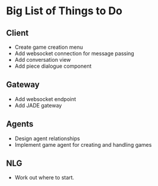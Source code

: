 # Big List of Things to Do

## Client

- Create game creation menu
- Add websocket connection for message passing
- Add conversation view
- Add piece dialogue component

## Gateway

- Add websocket endpoint
- Add JADE gateway

## Agents

- Design agent relationships
- Implement game agent for creating and handling games

## NLG

- Work out where to start. 